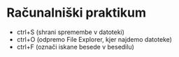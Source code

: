 # Računalniški praktikum
- ctrl+S (shrani spremembe v datoteki)
- ctrl+O (odpremo File Explorer, kjer najdemo datoteke)
- ctrl+F (označi iskane besede v besedilu)
